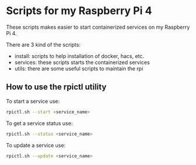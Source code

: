 # Scripts for my Raspberry Pi 4

These scripts makes easier to start containerized services on my Raspberry Pi 4.

There are 3 kind of the scripts:
  - install: scripts to help installation of docker, hacs, etc.
  - services: these scripts starts the containerized services
  - utils: there are some useful scripts to maintain the rpi

## How to use  the rpictl utility

To start a service use:

```bash
rpictl.sh --start <service_name>
```

To get a service status use:

```bash
rpictl.sh --status <service_name>
```

To update a service use:

```bash
rpictl.sh --update <service_name>
```
